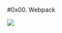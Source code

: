 #0x00. Webpack

<img src="https://s3.amazonaws.com/alx-intranet.hbtn.io/uploads/medias/2019/12/121b1f6534e60566e1de.png?X-Amz-Algorithm=AWS4-HMAC-SHA256&X-Amz-Credential=AKIARDDGGGOUSBVO6H7D%2F20231023%2Fus-east-1%2Fs3%2Faws4_request&X-Amz-Date=20231023T114414Z&X-Amz-Expires=86400&X-Amz-SignedHeaders=host&X-Amz-Signature=ecbda08cc3810aba8207f3566072e0684da69f3980025f62d7b4d7d0675238c0.jpg">
